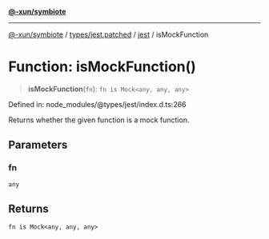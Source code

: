 [**@-xun/symbiote**](../../../../../README.md)

***

[@-xun/symbiote](../../../../../README.md) / [types/jest.patched](../../../README.md) / [jest](../README.md) / isMockFunction

# Function: isMockFunction()

> **isMockFunction**(`fn`): `fn is Mock<any, any, any>`

Defined in: node\_modules/@types/jest/index.d.ts:266

Returns whether the given function is a mock function.

## Parameters

### fn

`any`

## Returns

`fn is Mock<any, any, any>`
